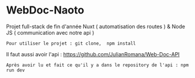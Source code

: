 # WebDoc-Naoto

Projet full-stack de fin d'année
Nuxt ( automatisation des routes ) & Node JS ( communication avec notre api )

```
Pour utiliser le projet : git clone,  npm install
```

Il faut aussi avoir l'api : https://github.com/JulianRomana/Web-Doc-API

```
Après avoir lu et fait ce qu'il y a dans le repository de l'api : npm run dev
```
